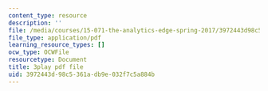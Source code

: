 ```yaml
---
content_type: resource
description: ''
file: /media/courses/15-071-the-analytics-edge-spring-2017/3972443d98c5361adb9e032f7c5a884b_ykiTs5MipJU.pdf
file_type: application/pdf
learning_resource_types: []
ocw_type: OCWFile
resourcetype: Document
title: 3play pdf file
uid: 3972443d-98c5-361a-db9e-032f7c5a884b
---
```

